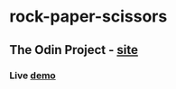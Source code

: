 # rock-paper-scissors
## The Odin Project - [site](https://www.theodinproject.com/) 
### Live [demo](https://ypakce.github.io/rock-paper-scissors/)
